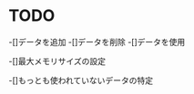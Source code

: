 TODO
============================

-[]データを追加
-[]データを削除
-[]データを使用

-[]最大メモリサイズの設定

-[]もっとも使われていないデータの特定